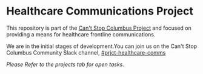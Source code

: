 # Healthcare Communications Project
This repository is part of the [Can't Stop Columbus Project](https://joinhelm.com/cant-stop-columbus) and focused on providing a means for healthcare frontline communications.

We are in the initial stages of development.You can join us on the Can't Stop Columbus Community Slack channel, [#prjct-healthcare-comms](https://cantstopcolumbus.slack.com/archives/C010REXUD1V)

_Please Refer to the projects tab for open tasks._
